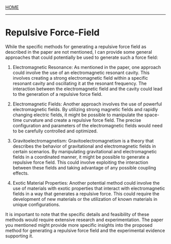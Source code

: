 [HOME](/README.md)  

----------------------

# Repulsive Force-Field  

While the specific methods for generating a repulsive force field as described in the paper are not mentioned, I can provide some general approaches that could potentially be used to generate such a force field:

1. Electromagnetic Resonance: As mentioned in the paper, one approach could involve the use of an electromagnetic resonant cavity. This involves creating a strong electromagnetic field within a specific resonant cavity and oscillating it at the resonant frequency. The interaction between the electromagnetic field and the cavity could lead to the generation of a repulsive force field.

2. Electromagnetic Fields: Another approach involves the use of powerful electromagnetic fields. By utilizing strong magnetic fields and rapidly changing electric fields, it might be possible to manipulate the space-time curvature and create a repulsive force field. The precise configuration and parameters of the electromagnetic fields would need to be carefully controlled and optimized.

3. Gravitoelectromagnetism: Gravitoelectromagnetism is a theory that describes the behavior of gravitational and electromagnetic fields in certain scenarios. By manipulating gravitational and electromagnetic fields in a coordinated manner, it might be possible to generate a repulsive force field. This could involve exploiting the interaction between these fields and taking advantage of any possible coupling effects.

4. Exotic Material Properties: Another potential method could involve the use of materials with exotic properties that interact with electromagnetic fields in a way that generates a repulsive force. This could require the development of new materials or the utilization of known materials in unique configurations.

It is important to note that the specific details and feasibility of these methods would require extensive research and experimentation. The paper you mentioned might provide more specific insights into the proposed method for generating a repulsive force field and the experimental evidence supporting it.
